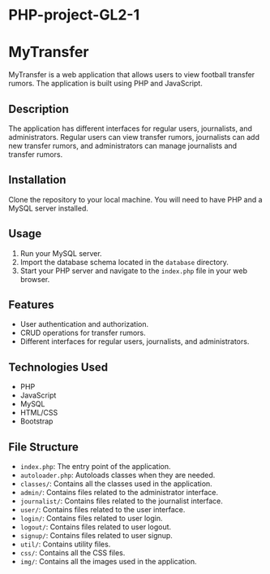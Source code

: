 # PHP-project-GL2-1

# MyTransfer

MyTransfer is a web application that allows users to view football transfer rumors. The application is built using PHP and JavaScript.

## Description

The application has different interfaces for regular users, journalists, and administrators. Regular users can view transfer rumors, journalists can add new transfer rumors, and administrators can manage journalists and transfer rumors.

## Installation

Clone the repository to your local machine. You will need to have PHP and a MySQL server installed.

## Usage

1. Run your MySQL server.
2. Import the database schema located in the `database` directory.
3. Start your PHP server and navigate to the `index.php` file in your web browser.

## Features

- User authentication and authorization.
- CRUD operations for transfer rumors.
- Different interfaces for regular users, journalists, and administrators.

## Technologies Used

- PHP
- JavaScript
- MySQL
- HTML/CSS
- Bootstrap

## File Structure

- `index.php`: The entry point of the application.
- `autoloader.php`: Autoloads classes when they are needed.
- `classes/`: Contains all the classes used in the application.
- `admin/`: Contains files related to the administrator interface.
- `journalist/`: Contains files related to the journalist interface.
- `user/`: Contains files related to the user interface.
- `login/`: Contains files related to user login.
- `logout/`: Contains files related to user logout.
- `signup/`: Contains files related to user signup.
- `util/`: Contains utility files.
- `css/`: Contains all the CSS files.
- `img/`: Contains all the images used in the application.